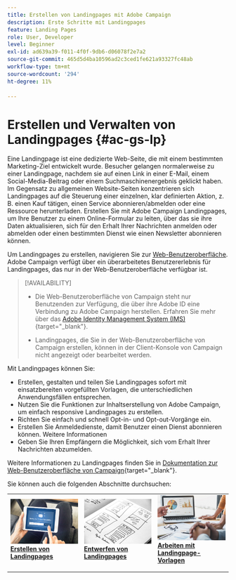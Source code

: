 ```yaml
---
title: Erstellen von Landingpages mit Adobe Campaign
description: Erste Schritte mit Landingpages
feature: Landing Pages
role: User, Developer
level: Beginner
exl-id: ad639a39-f011-4f0f-9db6-d06078f2e7a2
source-git-commit: 465d5d4ba10596ad2c3ced1fe621a93327fc48ab
workflow-type: tm+mt
source-wordcount: '294'
ht-degree: 11%

---
```


# Erstellen und Verwalten von Landingpages {#ac-gs-lp}

Eine Landingpage ist eine dedizierte Web-Seite, die mit einem bestimmten Marketing-Ziel entwickelt wurde. Besucher gelangen normalerweise zu einer Landingpage, nachdem sie auf einen Link in einer E-Mail, einem Social-Media-Beitrag oder einem Suchmaschinenergebnis geklickt haben. Im Gegensatz zu allgemeinen Website-Seiten konzentrieren sich Landingpages auf die Steuerung einer einzelnen, klar definierten Aktion, z. B. einen Kauf tätigen, einen Service abonnieren/abmelden oder eine Ressource herunterladen. Erstellen Sie mit Adobe Campaign Landingpages, um Ihre Benutzer zu einem Online-Formular zu leiten, über das sie ihre Daten aktualisieren, sich für den Erhalt Ihrer Nachrichten anmelden oder abmelden oder einen bestimmten Dienst wie einen Newsletter abonnieren können.

Um Landingpages zu erstellen, navigieren Sie zur [Web-Benutzeroberfläche](../start/campaign-ui.md#campaign-web-user-interface-ac-web-ui). Adobe Campaign verfügt über ein überarbeitetes Benutzererlebnis für Landingpages, das nur in der Web-Benutzeroberfläche verfügbar ist.

>[!AVAILABILITY]
>
>* Die Web-Benutzeroberfläche von Campaign steht nur Benutzenden zur Verfügung, die über ihre Adobe ID eine Verbindung zu Adobe Campaign herstellen. Erfahren Sie mehr über das [Adobe Identity Management System (IMS)](https://helpx.adobe.com/de/enterprise/using/identity.html){target="_blank"}.
>
>* Landingpages, die Sie in der Web-Benutzeroberfläche von Campaign erstellen, können in der Client-Konsole von Campaign nicht angezeigt oder bearbeitet werden.
>

Mit Landingpages können Sie:

* Erstellen, gestalten und teilen Sie Landingpages sofort mit einsatzbereiten vorgefüllten Vorlagen, die unterschiedlichen Anwendungsfällen entsprechen.
* Nutzen Sie die Funktionen zur Inhaltserstellung von Adobe Campaign, um einfach responsive Landingpages zu erstellen.
* Richten Sie einfach und schnell Opt-in- und Opt-out-Vorgänge ein.
* Erstellen Sie Anmeldedienste, damit Benutzer einen Dienst abonnieren können. Weitere Informationen
* Geben Sie Ihren Empfängern die Möglichkeit, sich vom Erhalt Ihrer Nachrichten abzumelden.


Weitere Informationen zu Landingpages finden Sie in [ Dokumentation zur Web-Benutzeroberfläche von Campaign](https://experienceleague.adobe.com/de/docs/campaign-web/v8/landing-pages/get-started-lp){target="_blank"}.

Sie können auch die folgenden Abschnitte durchsuchen:

<table style="table-layout:fixed"><tr style="border: 0;">
<td>
<a href="https://experienceleague.adobe.com/de/docs/campaign-web/v8/landing-pages/create-lp">
<img alt="Lead" src="assets/do-not-localize/lp-subscription.jpeg">
</a>
<div><a href="https://experienceleague.adobe.com/de/docs/campaign-web/v8/landing-pages/create-lp"><strong>Erstellen von Landingpages</strong>
</div>
<p>
</td>
<td>
<a href="https://experienceleague.adobe.com/de/docs/campaign-web/v8/landing-pages/lp-content">
<img alt="Validierung" src="assets/do-not-localize//lp-design.jpg">
</a>
<div>
<a href="https://experienceleague.adobe.com/de/docs/campaign-web/v8/landing-pages/lp-content"><strong>Entwerfen von Landingpages</strong></a>
</div>
<p>
</td>
<td>
<a href="https://experienceleague.adobe.com/de/docs/campaign-web/v8/landing-pages/lp-templates">
<img alt="Validierung" src="assets/do-not-localize/lp-reporting.jpg">
</a>
<div>
<a href="https://experienceleague.adobe.com/de/docs/campaign-web/v8/landing-pages/lp-templates"><strong>Arbeiten mit Landingpage-Vorlagen</strong></a>
</div>
<p>
</td>
</tr></table>
